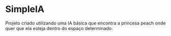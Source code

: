 # SimpleIA
Projeto criado utilizando uma IA básica que encontra a princesa peach onde quer que ela esteja dentro do espaço determinado. 
